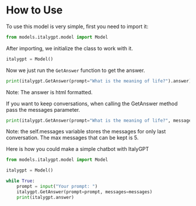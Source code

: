 # How to Use

To use this model is very simple, first you need to import it:

```py
from models.italygpt.model import Model
```

After importing, we initialize the class to work with it.

```py
italygpt = Model()
```

Now we just run the `GetAnswer` function to get the answer.

```py
print(italygpt.GetAnswer(prompt="What is the meaning of life?").answer)
```
Note: The answer is html formatted.

If you want to keep conversations, when calling the GetAnswer method pass the messages parameter.

```py
print(italygpt.GetAnswer(prompt="What is the meaning of life?", messages=self.messages))
```
Note: the self.messages variable stores the messages for only last conversation. The max messages that can be kept is 5.

Here is how you could make a simple chatbot with ItalyGPT

```py
from models.italygpt.model import Model

italygpt = Model()

while True:
    prompt = input("Your prompt: ")
    italygpt.GetAnswer(prompt=prompt, messages=messages)
    print(italygpt.answer)
```
